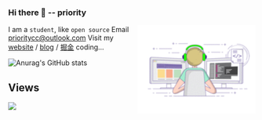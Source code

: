### Hi there 👋  -- priority

<img src="./coding.gif" width="240"  align="right">


  I am a `student`, like `open source`
  Email prioritycc@outlook.com
  Visit my [website](https://priority-me.netlify.app/) / [blog](https://priority-me.netlify.app/posts) /  [掘金](https://juejin.cn/user/3466114142048472)
  coding... 

![Anurag's GitHub stats](https://github-readme-stats.vercel.app/api?username=priority3&show_icons=true&theme=flag-india)


## Views 
![](https://profile-counter.glitch.me/priority3/count.svg)
